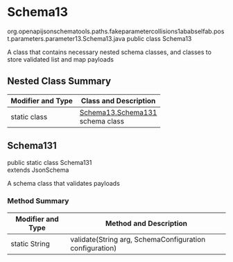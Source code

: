 # Schema13
org.openapijsonschematools.paths.fakeparametercollisions1ababselfab.post.parameters.parameter13.Schema13.java
public class Schema13

A class that contains necessary nested schema classes, and classes to store validated list and map payloads

## Nested Class Summary
| Modifier and Type | Class and Description |
| ----------------- | ---------------------- |
| static class | [Schema13.Schema131](#schema131)<br> schema class |

## Schema131
public static class Schema131<br>
extends JsonSchema

A schema class that validates payloads

### Method Summary
| Modifier and Type | Method and Description |
| ----------------- | ---------------------- |
| static String | validate(String arg, SchemaConfiguration configuration) |

